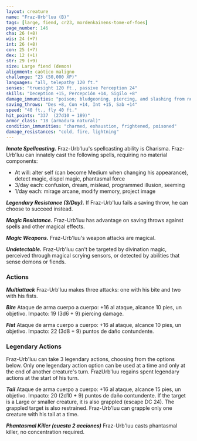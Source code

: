 ```yaml
---
layout: creature
name: "Fraz-Urb'luu (B)"
tags: [large, fiend, cr23, mordenkainens-tome-of-foes]
page_number: 146
cha: 26 (+8)
wis: 24 (+7)
int: 26 (+8)
con: 25 (+7)
dex: 12 (+1)
str: 29 (+9)
size: Large fiend (demon)
alignment: caótico maligno
challenge: "23 (50,000 XP)"
languages: "all, telepathy 120 ft."
senses: "truesight 120 ft., passive Perception 24"
skills: "Deception +15, Percepción +14, Sigilo +8"
damage_immunities: "poison; bludgeoning, piercing, and slashing from nonmagical attacks"
saving_throws: "Des +8, Con +14, Int +15, Sab +14"
speed: "40 ft., fly 40 ft."
hit_points: "337  (27d10 + 189)"
armor_class: "18 (armadura natural)"
condition_immunities: "charmed, exhaustion, frightened, poisoned"
damage_resistances: "cold, fire, lightning"
---
```


***Innate Spellcasting.*** Fraz-Urb'luu's spellcasting ability is Charisma. Fraz-Urb'luu can innately cast the following spells, requiring no material components:
* At will: alter self (can become Medium when changing his appearance), detect magic, dispel magic, phantasmal force
* 3/day each: confusion, dream, mislead, programmed illusion, seeming
* 1/day each: mirage arcane, modify memory, project image

***Legendary Resistance (3/Day).*** If Fraz-Urb'luu fails a saving throw, he can choose to succeed instead.

***Magic Resistance.*** Fraz-Urb'luu has advantage on saving throws against spells and other magical effects.

***Magic Weapons.*** Fraz-Urb'luu's weapon attacks are magical.

***Undetectable.*** Fraz-Urb'luu can't be targeted by divination magic, perceived through magical scrying sensors, or detected by abilities that sense demons or fiends.

### Actions

***Multiattack*** Fraz-Urb'luu makes three attacks: one with his bite and two with his fists.

***Bite*** Ataque de arma cuerpo a cuerpo: +16 al ataque, alcance 10 pies, un objetivo. Impacto: 19 (3d6 + 9) piercing damage.

***Fist*** Ataque de arma cuerpo a cuerpo: +16 al ataque, alcance 10 pies, un objetivo. Impacto: 22 (3d8 + 9) puntos de daño contundente.

### Legendary Actions

Fraz-Urb'luu can take 3 legendary actions, choosing from the options below. Only one legendary action option can be used at a time and only at the end of another creature's turn. FrazUrb'luu regains spent legendary actions at the start of his turn.

***Tail*** Ataque de arma cuerpo a cuerpo: +16 al ataque, alcance 15 pies, un objetivo. Impacto: 20 (2d10 + 9) puntos de daño contundente. If the target is a Large or smaller creature, it is also grappled (escape DC 24). The grappled target is also restrained. Fraz-Urb'luu can grapple only one creature with his tail at a time.

***Phantasmal Killer (cuesta 2 acciones)*** Fraz-Urb'luu casts phantasmal killer, no concentration required.